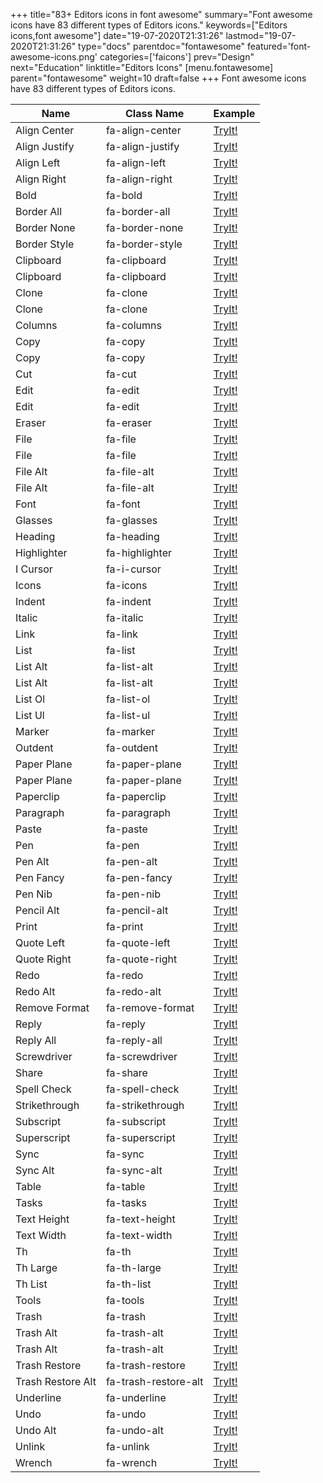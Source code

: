+++
title="83+ Editors icons in font awesome"
summary="Font awesome icons have 83 different types of Editors icons."
keywords=["Editors icons,font awesome"]
date="19-07-2020T21:31:26"
lastmod="19-07-2020T21:31:26"
type="docs"
parentdoc="fontawesome"
featured='font-awesome-icons.png'
categories=['faicons']
prev="Design"
next="Education"
linktitle="Editors Icons"
[menu.fontawesome]
parent="fontawesome"
weight=10
draft=false
+++
Font awesome icons have 83 different types of Editors icons.<div class='table-responsive'><table class='table'><thead><tr><th>Name</th><th>Class Name</th><th>Example</th></tr></thead><tbody><tr><td><i class="fas fa-align-center"></i>Align Center</td><td>fa-align-center</td><td><a href='https://www.angularjswiki.com/fontawesome/fa-align-center/' target='_blank'>TryIt!</a></td></tr><tr><td><i class="fas fa-align-justify"></i>Align Justify</td><td>fa-align-justify</td><td><a href='https://www.angularjswiki.com/fontawesome/fa-align-justify/' target='_blank'>TryIt!</a></td></tr><tr><td><i class="fas fa-align-left"></i>Align Left</td><td>fa-align-left</td><td><a href='https://www.angularjswiki.com/fontawesome/fa-align-left/' target='_blank'>TryIt!</a></td></tr><tr><td><i class="fas fa-align-right"></i>Align Right</td><td>fa-align-right</td><td><a href='https://www.angularjswiki.com/fontawesome/fa-align-right/' target='_blank'>TryIt!</a></td></tr><tr><td><i class="fas fa-bold"></i>Bold</td><td>fa-bold</td><td><a href='https://www.angularjswiki.com/fontawesome/fa-bold/' target='_blank'>TryIt!</a></td></tr><tr><td><i class="fas fa-border-all"></i>Border All</td><td>fa-border-all</td><td><a href='https://www.angularjswiki.com/fontawesome/fa-border-all/' target='_blank'>TryIt!</a></td></tr><tr><td><i class="fas fa-border-none"></i>Border None</td><td>fa-border-none</td><td><a href='https://www.angularjswiki.com/fontawesome/fa-border-none/' target='_blank'>TryIt!</a></td></tr><tr><td><i class="fas fa-border-style"></i>Border Style</td><td>fa-border-style</td><td><a href='https://www.angularjswiki.com/fontawesome/fa-border-style/' target='_blank'>TryIt!</a></td></tr><tr><td><i class="fas fa-clipboard"></i>Clipboard</td><td>fa-clipboard</td><td><a href='https://www.angularjswiki.com/fontawesome/fa-clipboard/' target='_blank'>TryIt!</a></td></tr><tr><td><i class="far fa-clipboard"></i>Clipboard</td><td>fa-clipboard</td><td><a href='https://www.angularjswiki.com/fontawesome/fa-clipboard/' target='_blank'>TryIt!</a></td></tr><tr><td><i class="fas fa-clone"></i>Clone</td><td>fa-clone</td><td><a href='https://www.angularjswiki.com/fontawesome/fa-clone/' target='_blank'>TryIt!</a></td></tr><tr><td><i class="far fa-clone"></i>Clone</td><td>fa-clone</td><td><a href='https://www.angularjswiki.com/fontawesome/fa-clone/' target='_blank'>TryIt!</a></td></tr><tr><td><i class="fas fa-columns"></i>Columns</td><td>fa-columns</td><td><a href='https://www.angularjswiki.com/fontawesome/fa-columns/' target='_blank'>TryIt!</a></td></tr><tr><td><i class="fas fa-copy"></i>Copy</td><td>fa-copy</td><td><a href='https://www.angularjswiki.com/fontawesome/fa-copy/' target='_blank'>TryIt!</a></td></tr><tr><td><i class="far fa-copy"></i>Copy</td><td>fa-copy</td><td><a href='https://www.angularjswiki.com/fontawesome/fa-copy/' target='_blank'>TryIt!</a></td></tr><tr><td><i class="fas fa-cut"></i>Cut</td><td>fa-cut</td><td><a href='https://www.angularjswiki.com/fontawesome/fa-cut/' target='_blank'>TryIt!</a></td></tr><tr><td><i class="fas fa-edit"></i>Edit</td><td>fa-edit</td><td><a href='https://www.angularjswiki.com/fontawesome/fa-edit/' target='_blank'>TryIt!</a></td></tr><tr><td><i class="far fa-edit"></i>Edit</td><td>fa-edit</td><td><a href='https://www.angularjswiki.com/fontawesome/fa-edit/' target='_blank'>TryIt!</a></td></tr><tr><td><i class="fas fa-eraser"></i>Eraser</td><td>fa-eraser</td><td><a href='https://www.angularjswiki.com/fontawesome/fa-eraser/' target='_blank'>TryIt!</a></td></tr><tr><td><i class="fas fa-file"></i>File</td><td>fa-file</td><td><a href='https://www.angularjswiki.com/fontawesome/fa-file/' target='_blank'>TryIt!</a></td></tr><tr><td><i class="far fa-file"></i>File</td><td>fa-file</td><td><a href='https://www.angularjswiki.com/fontawesome/fa-file/' target='_blank'>TryIt!</a></td></tr><tr><td><i class="fas fa-file-alt"></i>File Alt</td><td>fa-file-alt</td><td><a href='https://www.angularjswiki.com/fontawesome/fa-file-alt/' target='_blank'>TryIt!</a></td></tr><tr><td><i class="far fa-file-alt"></i>File Alt</td><td>fa-file-alt</td><td><a href='https://www.angularjswiki.com/fontawesome/fa-file-alt/' target='_blank'>TryIt!</a></td></tr><tr><td><i class="fas fa-font"></i>Font</td><td>fa-font</td><td><a href='https://www.angularjswiki.com/fontawesome/fa-font/' target='_blank'>TryIt!</a></td></tr><tr><td><i class="fas fa-glasses"></i>Glasses</td><td>fa-glasses</td><td><a href='https://www.angularjswiki.com/fontawesome/fa-glasses/' target='_blank'>TryIt!</a></td></tr><tr><td><i class="fas fa-heading"></i>Heading</td><td>fa-heading</td><td><a href='https://www.angularjswiki.com/fontawesome/fa-heading/' target='_blank'>TryIt!</a></td></tr><tr><td><i class="fas fa-highlighter"></i>Highlighter</td><td>fa-highlighter</td><td><a href='https://www.angularjswiki.com/fontawesome/fa-highlighter/' target='_blank'>TryIt!</a></td></tr><tr><td><i class="fas fa-i-cursor"></i>I Cursor</td><td>fa-i-cursor</td><td><a href='https://www.angularjswiki.com/fontawesome/fa-i-cursor/' target='_blank'>TryIt!</a></td></tr><tr><td><i class="fas fa-icons"></i>Icons</td><td>fa-icons</td><td><a href='https://www.angularjswiki.com/fontawesome/fa-icons/' target='_blank'>TryIt!</a></td></tr><tr><td><i class="fas fa-indent"></i>Indent</td><td>fa-indent</td><td><a href='https://www.angularjswiki.com/fontawesome/fa-indent/' target='_blank'>TryIt!</a></td></tr><tr><td><i class="fas fa-italic"></i>Italic</td><td>fa-italic</td><td><a href='https://www.angularjswiki.com/fontawesome/fa-italic/' target='_blank'>TryIt!</a></td></tr><tr><td><i class="fas fa-link"></i>Link</td><td>fa-link</td><td><a href='https://www.angularjswiki.com/fontawesome/fa-link/' target='_blank'>TryIt!</a></td></tr><tr><td><i class="fas fa-list"></i>List</td><td>fa-list</td><td><a href='https://www.angularjswiki.com/fontawesome/fa-list/' target='_blank'>TryIt!</a></td></tr><tr><td><i class="fas fa-list-alt"></i>List Alt</td><td>fa-list-alt</td><td><a href='https://www.angularjswiki.com/fontawesome/fa-list-alt/' target='_blank'>TryIt!</a></td></tr><tr><td><i class="far fa-list-alt"></i>List Alt</td><td>fa-list-alt</td><td><a href='https://www.angularjswiki.com/fontawesome/fa-list-alt/' target='_blank'>TryIt!</a></td></tr><tr><td><i class="fas fa-list-ol"></i>List Ol</td><td>fa-list-ol</td><td><a href='https://www.angularjswiki.com/fontawesome/fa-list-ol/' target='_blank'>TryIt!</a></td></tr><tr><td><i class="fas fa-list-ul"></i>List Ul</td><td>fa-list-ul</td><td><a href='https://www.angularjswiki.com/fontawesome/fa-list-ul/' target='_blank'>TryIt!</a></td></tr><tr><td><i class="fas fa-marker"></i>Marker</td><td>fa-marker</td><td><a href='https://www.angularjswiki.com/fontawesome/fa-marker/' target='_blank'>TryIt!</a></td></tr><tr><td><i class="fas fa-outdent"></i>Outdent</td><td>fa-outdent</td><td><a href='https://www.angularjswiki.com/fontawesome/fa-outdent/' target='_blank'>TryIt!</a></td></tr><tr><td><i class="fas fa-paper-plane"></i>Paper Plane</td><td>fa-paper-plane</td><td><a href='https://www.angularjswiki.com/fontawesome/fa-paper-plane/' target='_blank'>TryIt!</a></td></tr><tr><td><i class="far fa-paper-plane"></i>Paper Plane</td><td>fa-paper-plane</td><td><a href='https://www.angularjswiki.com/fontawesome/fa-paper-plane/' target='_blank'>TryIt!</a></td></tr><tr><td><i class="fas fa-paperclip"></i>Paperclip</td><td>fa-paperclip</td><td><a href='https://www.angularjswiki.com/fontawesome/fa-paperclip/' target='_blank'>TryIt!</a></td></tr><tr><td><i class="fas fa-paragraph"></i>Paragraph</td><td>fa-paragraph</td><td><a href='https://www.angularjswiki.com/fontawesome/fa-paragraph/' target='_blank'>TryIt!</a></td></tr><tr><td><i class="fas fa-paste"></i>Paste</td><td>fa-paste</td><td><a href='https://www.angularjswiki.com/fontawesome/fa-paste/' target='_blank'>TryIt!</a></td></tr><tr><td><i class="fas fa-pen"></i>Pen</td><td>fa-pen</td><td><a href='https://www.angularjswiki.com/fontawesome/fa-pen/' target='_blank'>TryIt!</a></td></tr><tr><td><i class="fas fa-pen-alt"></i>Pen Alt</td><td>fa-pen-alt</td><td><a href='https://www.angularjswiki.com/fontawesome/fa-pen-alt/' target='_blank'>TryIt!</a></td></tr><tr><td><i class="fas fa-pen-fancy"></i>Pen Fancy</td><td>fa-pen-fancy</td><td><a href='https://www.angularjswiki.com/fontawesome/fa-pen-fancy/' target='_blank'>TryIt!</a></td></tr><tr><td><i class="fas fa-pen-nib"></i>Pen Nib</td><td>fa-pen-nib</td><td><a href='https://www.angularjswiki.com/fontawesome/fa-pen-nib/' target='_blank'>TryIt!</a></td></tr><tr><td><i class="fas fa-pencil-alt"></i>Pencil Alt</td><td>fa-pencil-alt</td><td><a href='https://www.angularjswiki.com/fontawesome/fa-pencil-alt/' target='_blank'>TryIt!</a></td></tr><tr><td><i class="fas fa-print"></i>Print</td><td>fa-print</td><td><a href='https://www.angularjswiki.com/fontawesome/fa-print/' target='_blank'>TryIt!</a></td></tr><tr><td><i class="fas fa-quote-left"></i>Quote Left</td><td>fa-quote-left</td><td><a href='https://www.angularjswiki.com/fontawesome/fa-quote-left/' target='_blank'>TryIt!</a></td></tr><tr><td><i class="fas fa-quote-right"></i>Quote Right</td><td>fa-quote-right</td><td><a href='https://www.angularjswiki.com/fontawesome/fa-quote-right/' target='_blank'>TryIt!</a></td></tr><tr><td><i class="fas fa-redo"></i>Redo</td><td>fa-redo</td><td><a href='https://www.angularjswiki.com/fontawesome/fa-redo/' target='_blank'>TryIt!</a></td></tr><tr><td><i class="fas fa-redo-alt"></i>Redo Alt</td><td>fa-redo-alt</td><td><a href='https://www.angularjswiki.com/fontawesome/fa-redo-alt/' target='_blank'>TryIt!</a></td></tr><tr><td><i class="fas fa-remove-format"></i>Remove Format</td><td>fa-remove-format</td><td><a href='https://www.angularjswiki.com/fontawesome/fa-remove-format/' target='_blank'>TryIt!</a></td></tr><tr><td><i class="fas fa-reply"></i>Reply</td><td>fa-reply</td><td><a href='https://www.angularjswiki.com/fontawesome/fa-reply/' target='_blank'>TryIt!</a></td></tr><tr><td><i class="fas fa-reply-all"></i>Reply All</td><td>fa-reply-all</td><td><a href='https://www.angularjswiki.com/fontawesome/fa-reply-all/' target='_blank'>TryIt!</a></td></tr><tr><td><i class="fas fa-screwdriver"></i>Screwdriver</td><td>fa-screwdriver</td><td><a href='https://www.angularjswiki.com/fontawesome/fa-screwdriver/' target='_blank'>TryIt!</a></td></tr><tr><td><i class="fas fa-share"></i>Share</td><td>fa-share</td><td><a href='https://www.angularjswiki.com/fontawesome/fa-share/' target='_blank'>TryIt!</a></td></tr><tr><td><i class="fas fa-spell-check"></i>Spell Check</td><td>fa-spell-check</td><td><a href='https://www.angularjswiki.com/fontawesome/fa-spell-check/' target='_blank'>TryIt!</a></td></tr><tr><td><i class="fas fa-strikethrough"></i>Strikethrough</td><td>fa-strikethrough</td><td><a href='https://www.angularjswiki.com/fontawesome/fa-strikethrough/' target='_blank'>TryIt!</a></td></tr><tr><td><i class="fas fa-subscript"></i>Subscript</td><td>fa-subscript</td><td><a href='https://www.angularjswiki.com/fontawesome/fa-subscript/' target='_blank'>TryIt!</a></td></tr><tr><td><i class="fas fa-superscript"></i>Superscript</td><td>fa-superscript</td><td><a href='https://www.angularjswiki.com/fontawesome/fa-superscript/' target='_blank'>TryIt!</a></td></tr><tr><td><i class="fas fa-sync"></i>Sync</td><td>fa-sync</td><td><a href='https://www.angularjswiki.com/fontawesome/fa-sync/' target='_blank'>TryIt!</a></td></tr><tr><td><i class="fas fa-sync-alt"></i>Sync Alt</td><td>fa-sync-alt</td><td><a href='https://www.angularjswiki.com/fontawesome/fa-sync-alt/' target='_blank'>TryIt!</a></td></tr><tr><td><i class="fas fa-table"></i>Table</td><td>fa-table</td><td><a href='https://www.angularjswiki.com/fontawesome/fa-table/' target='_blank'>TryIt!</a></td></tr><tr><td><i class="fas fa-tasks"></i>Tasks</td><td>fa-tasks</td><td><a href='https://www.angularjswiki.com/fontawesome/fa-tasks/' target='_blank'>TryIt!</a></td></tr><tr><td><i class="fas fa-text-height"></i>Text Height</td><td>fa-text-height</td><td><a href='https://www.angularjswiki.com/fontawesome/fa-text-height/' target='_blank'>TryIt!</a></td></tr><tr><td><i class="fas fa-text-width"></i>Text Width</td><td>fa-text-width</td><td><a href='https://www.angularjswiki.com/fontawesome/fa-text-width/' target='_blank'>TryIt!</a></td></tr><tr><td><i class="fas fa-th"></i>Th</td><td>fa-th</td><td><a href='https://www.angularjswiki.com/fontawesome/fa-th/' target='_blank'>TryIt!</a></td></tr><tr><td><i class="fas fa-th-large"></i>Th Large</td><td>fa-th-large</td><td><a href='https://www.angularjswiki.com/fontawesome/fa-th-large/' target='_blank'>TryIt!</a></td></tr><tr><td><i class="fas fa-th-list"></i>Th List</td><td>fa-th-list</td><td><a href='https://www.angularjswiki.com/fontawesome/fa-th-list/' target='_blank'>TryIt!</a></td></tr><tr><td><i class="fas fa-tools"></i>Tools</td><td>fa-tools</td><td><a href='https://www.angularjswiki.com/fontawesome/fa-tools/' target='_blank'>TryIt!</a></td></tr><tr><td><i class="fas fa-trash"></i>Trash</td><td>fa-trash</td><td><a href='https://www.angularjswiki.com/fontawesome/fa-trash/' target='_blank'>TryIt!</a></td></tr><tr><td><i class="fas fa-trash-alt"></i>Trash Alt</td><td>fa-trash-alt</td><td><a href='https://www.angularjswiki.com/fontawesome/fa-trash-alt/' target='_blank'>TryIt!</a></td></tr><tr><td><i class="far fa-trash-alt"></i>Trash Alt</td><td>fa-trash-alt</td><td><a href='https://www.angularjswiki.com/fontawesome/fa-trash-alt/' target='_blank'>TryIt!</a></td></tr><tr><td><i class="fas fa-trash-restore"></i>Trash Restore</td><td>fa-trash-restore</td><td><a href='https://www.angularjswiki.com/fontawesome/fa-trash-restore/' target='_blank'>TryIt!</a></td></tr><tr><td><i class="fas fa-trash-restore-alt"></i>Trash Restore Alt</td><td>fa-trash-restore-alt</td><td><a href='https://www.angularjswiki.com/fontawesome/fa-trash-restore-alt/' target='_blank'>TryIt!</a></td></tr><tr><td><i class="fas fa-underline"></i>Underline</td><td>fa-underline</td><td><a href='https://www.angularjswiki.com/fontawesome/fa-underline/' target='_blank'>TryIt!</a></td></tr><tr><td><i class="fas fa-undo"></i>Undo</td><td>fa-undo</td><td><a href='https://www.angularjswiki.com/fontawesome/fa-undo/' target='_blank'>TryIt!</a></td></tr><tr><td><i class="fas fa-undo-alt"></i>Undo Alt</td><td>fa-undo-alt</td><td><a href='https://www.angularjswiki.com/fontawesome/fa-undo-alt/' target='_blank'>TryIt!</a></td></tr><tr><td><i class="fas fa-unlink"></i>Unlink</td><td>fa-unlink</td><td><a href='https://www.angularjswiki.com/fontawesome/fa-unlink/' target='_blank'>TryIt!</a></td></tr><tr><td><i class="fas fa-wrench"></i>Wrench</td><td>fa-wrench</td><td><a href='https://www.angularjswiki.com/fontawesome/fa-wrench/' target='_blank'>TryIt!</a></td></tr></tbody></table></div>
